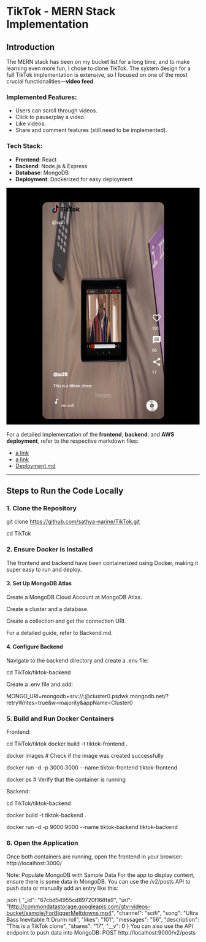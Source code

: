 # TikTok - MERN Stack Implementation

## Introduction

The MERN stack has been on my bucket list for a long time, and to make learning even more fun, I chose to clone TikTok. The system design for a full TikTok implementation is extensive, so I focused on one of the most crucial functionalities—**video feed**. 

### Implemented Features:
- Users can scroll through videos.
- Click to pause/play a video.
- Like videos.
- Share and comment features (still need to be implemented).

### Tech Stack:
- **Frontend**: React
- **Backend**: Node.js & Express
- **Database**: MongoDB
- **Deployment**: Dockerized for easy deployment

![TikTok](tiktok.png)

For a detailed implementation of the **frontend**, **backend**, and **AWS deployment**, refer to the respective markdown files:
- [a link](https://github.com/sathya-narine/TikTok/blob/main/tiktok/FrontEnd.md)
- [a link](https://github.com/sathya-narine/TikTok/blob/main/tiktok-backend/Backend.md)
- [Deployment.md](deployment.md)

---

## Steps to Run the Code Locally

### 1. Clone the Repository
  git clone https://github.com/sathya-narine/TikTok.git
  
  cd TikTok


### 2. Ensure Docker is Installed
The frontend and backend have been containerized using Docker, making it super easy to run and deploy.

#### 3. Set Up MongoDB Atlas
Create a MongoDB Cloud Account at MongoDB Atlas.

Create a cluster and a database.

Create a collection and get the connection URI.

For a detailed guide, refer to Backend.md.
#### 4. Configure Backend
Navigate to the backend directory and create a .env file:


  cd TikTok/tiktok-backend
  
  Create a .env file and add:

MONGO_URI=mongodb+srv://<user>:<password>@cluster0.psdwk.mongodb.net/<collection>?retryWrites=true&w=majority&appName=Cluster0

### 5. Build and Run Docker Containers
Frontend:

cd TikTok/tiktok
docker build -t tiktok-frontend .

docker images  # Check if the image was created successfully

docker run -d -p 3000:3000 --name tiktok-frontend tiktok-frontend

docker ps  # Verify that the container is running

Backend:

cd TikTok/tiktok-backend

docker build -t tiktok-backend .

docker run -d -p 9000:9000 --name tiktok-backend tiktok-backend

### 6. Open the Application
Once both containers are running, open the frontend in your browser:
http://localhost:3000/


Note: Populate MongoDB with Sample Data
For the app to display content, ensure there is some data in MongoDB. You can use the /v2/posts API to push data or manually add an entry like this:

json
{
    "_id": "67cbd54955cd89720f168fa9",
    "url": "http://commondatastorage.googleapis.com/gtv-videos-bucket/sample/ForBiggerMeltdowns.mp4",
    "channel": "scifi",
    "song": "Ultra Bass Inevitable ft Drurm roll",
    "likes": "101",
    "messages": "56",
    "description": "This is a TikTok clone",
    "shares": "17",
    "__v": 0
}
You can also use the API endpoint to push data into MongoDB:
POST http://localhost:9000/v2/posts
